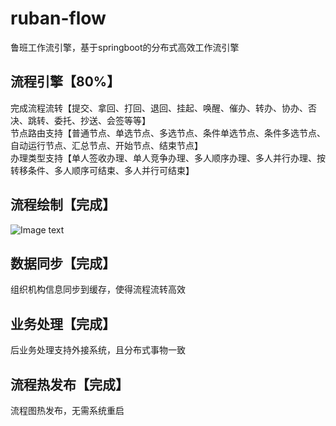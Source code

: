 # ruban-flow
鲁班工作流引擎，基于springboot的分布式高效工作流引擎
## 流程引擎【80%】
完成流程流转【提交、拿回、打回、退回、挂起、唤醒、催办、转办、协办、否决、跳转、委托、抄送、会签等等】  
节点路由支持【普通节点、单选节点、多选节点、条件单选节点、条件多选节点、自动运行节点、汇总节点、开始节点、结束节点】  
办理类型支持【单人签收办理、单人竞争办理、多人顺序办理、多人并行办理、按转移条件、多人顺序可结束、多人并行可结束】  
## 流程绘制【完成】
![Image text](https://github.com/figuewang/ruban-flow/blob/master/ruban-studio/src/main/resources/static/images/studio2.png)
## 数据同步【完成】
组织机构信息同步到缓存，使得流程流转高效
## 业务处理【完成】
后业务处理支持外接系统，且分布式事物一致
## 流程热发布【完成】
流程图热发布，无需系统重启


